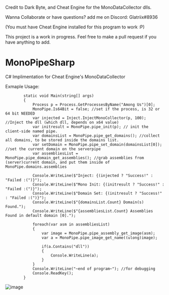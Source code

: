 Credit to Dark Byte, and Cheat Engine for the MonoDataCollector dlls.

Wanna Collaborate or have questions? add me on Discord: Glatriix#8936


(You must have Cheat Engine installed for this program to work :P)

This project is a work in progress. Feel free to make a pull request if you have anything to add.

# MonoPipeSharp
C# Implimentation for Cheat Engine's MonoDataCollector

Exmaple Usage:
```
        static void Main(string[] args)
        {
            Process p = Process.GetProcessesByName("Among Us")[0];
            MonoPipe.Is64Bit = false; //set if the process, is 32 or 64 bit NEEDED
            var injected = Inject.InjectMonoCollector(p, 100); //Inject the dll (which dll, depends on x64 value)
            var initresult = MonoPipe.pipe_init(p); // init the client-side named pipe.
            var domainsList = MonoPipe.pipe_get_domains(); //collect all domains, to be stored inside the domains list.
            var setDomain = MonoPipe.pipe_set_domain(domainsList[0]); //set the current domain on the serverpipe
            var assembliesList = MonoPipe.pipe_domain_get_assemblies(); //grab assemblies from (server)current domain, and put them inside of MonoPipe.domains.assemblies

            Console.WriteLine($"Inject: {(injected ? "Success!" : "Failed :(")}");
            Console.WriteLine($"Mono Init: {(initresult ? "Success!" : "Failed :(")}");
            Console.WriteLine($"Domain Set: {(initresult ? "Success!" : "Failed :(")}");
            Console.WriteLine($"{domainsList.Count} Domain(s) Found.");
            Console.WriteLine($"{assembliesList.Count} Assemblies Found in default domain [0].");

            foreach(var asm in assembliesList)
            {
                var image = MonoPipe.pipe_assembly_get_image(asm);
                var a = MonoPipe.pipe_image_get_name((ulong)image);

                if(a.Contains("dll"))
                {
                    Console.WriteLine(a);
                }
            }
            Console.WriteLine("~end of program~"); //for debugging
            Console.ReadKey();
        }
```
![image](https://user-images.githubusercontent.com/73367967/184643142-5f09df4f-0731-495c-af62-6d9acd6d8c42.png)

